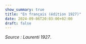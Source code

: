 ```yaml
---
show_summary: true
title: "En français (édition 1927)"
date: 2024-09-06T20:03:00+02:00
draft: false
---
```



*Source : Laurenti 1927*.
